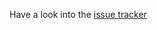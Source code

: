 Have a look into the [issue tracker](https://github.com/mokasin/musicrawler/issues?milestone=1&state=open)
